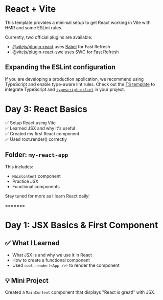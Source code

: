 
# React + Vite

This template provides a minimal setup to get React working in Vite with HMR and some ESLint rules.

Currently, two official plugins are available:

- [@vitejs/plugin-react](https://github.com/vitejs/vite-plugin-react/blob/main/packages/plugin-react/README.md) uses [Babel](https://babeljs.io/) for Fast Refresh
- [@vitejs/plugin-react-swc](https://github.com/vitejs/vite-plugin-react-swc) uses [SWC](https://swc.rs/) for Fast Refresh

## Expanding the ESLint configuration

If you are developing a production application, we recommend using TypeScript and enable type-aware lint rules. Check out the [TS template](https://github.com/vitejs/vite/tree/main/packages/create-vite/template-react-ts) to integrate TypeScript and [`typescript-eslint`](https://typescript-eslint.io) in your project.


# Day 3: React Basics

✅ Setup React using Vite  
✅ Learned JSX and why it's useful  
✅ Created my first React component  
✅ Used root.render() correctly  

## Folder: `my-react-app`

This includes:
- `MainContent` component
- Practice JSX
- Functional components

Stay tuned for more as I learn React daily!

=======
# Day 1: JSX Basics & First Component

## ✅ What I Learned
- What JSX is and why we use it in React
- How to create a functional component
- Used `root.render(<App />)` to render the component

## 💡 Mini Project
Created a `MainContent` component that displays "React is great!" with JSX.

